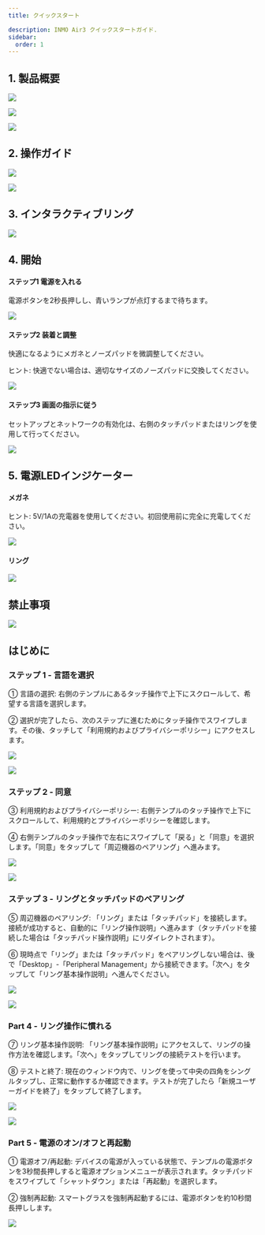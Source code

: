 ```yaml
---
title: クイックスタート

description: INMO Air3 クイックスタートガイド.
sidebar:
  order: 1
---
```


## 1. 製品概要

![](public/images/air3/ja/quick-start-1.png)

![](public/images/air3/ja/quick-start-2.png)

![](public/images/air3/ja/quick-start-3.png)

## 2. 操作ガイド

![](public/images/air3/ja/quick-start-4.png)

![](public/images/air3/ja/quick-start-5.png)

## 3. インタラクティブリング

![](public/images/air3/ja/quick-start-6.png)

## 4. 開始

#### ステップ1 電源を入れる

電源ボタンを2秒長押しし、青いランプが点灯するまで待ちます。  

![](public/images/air3/ja/quick-start-7.png)

#### ステップ2 装着と調整

快適になるようにメガネとノーズパッドを微調整してください。  

ヒント: 快適でない場合は、適切なサイズのノーズパッドに交換してください。 

![](public/images/air3/ja/quick-start-8.png)

#### ステップ3 画面の指示に従う 

セットアップとネットワークの有効化は、右側のタッチパッドまたはリングを使用して行ってください。 

![](public/images/air3/ja/quick-start-9.png)

## 5. 電源LEDインジケーター

#### メガネ

ヒント: 5V/1Aの充電器を使用してください。初回使用前に完全に充電してください。  

![](public/images/air3/ja/quick-start-10.png)

#### リング

![](public/images/air3/ja/quick-start-11.png)

## 禁止事項

![](public/images/air3/ja/quick-start-12.png)

## はじめに

### ステップ 1 - 言語を選択

① 言語の選択: 右側のテンプルにあるタッチ操作で上下にスクロールして、希望する言語を選択します。

② 選択が完了したら、次のステップに進むためにタッチ操作でスワイプします。その後、タッチして「利用規約およびプライバシーポリシー」にアクセスします。  

![](public/images/air3/ja/quick-start-13.png)

![](public/images/air3/ja/quick-start-14.png)

### ステップ 2 - 同意

③ 利用規約およびプライバシーポリシー: 右側テンプルのタッチ操作で上下にスクロールして、利用規約とプライバシーポリシーを確認します。  

④ 右側テンプルのタッチ操作で左右にスワイプして「戻る」と「同意」を選択します。「同意」をタップして「周辺機器のペアリング」へ進みます。  

![](public/images/air3/ja/quick-start-15.png)

![](public/images/air3/ja/quick-start-16.png)

### ステップ 3 - リングとタッチパッドのペアリング

⑤ 周辺機器のペアリング: 「リング」または「タッチパッド」を接続します。接続が成功すると、自動的に「リング操作説明」へ進みます（タッチパッドを接続した場合は「タッチパッド操作説明」にリダイレクトされます）。

⑥ 現時点で「リング」または「タッチパッド」をペアリングしない場合は、後で「Desktop」-「Peripheral Management」から接続できます。「次へ」をタップして「リング基本操作説明」へ進んでください。  

![](public/images/air3/ja/quick-start-17.png)

![](public/images/air3/ja/quick-start-18.png)

### Part 4 - リング操作に慣れる 

⑦ リング基本操作説明: 「リング基本操作説明」にアクセスして、リングの操作方法を確認します。「次へ」をタップしてリングの接続テストを行います。  

⑧ テストと終了: 現在のウィンドウ内で、リングを使って中央の四角をシングルタップし、正常に動作するか確認できます。テストが完了したら「新規ユーザーガイドを終了」をタップして終了します。  

![](public/images/air3/ja/quick-start-19.png)

![](public/images/air3/ja/quick-start-20.png)

### Part 5 -  電源のオン/オフと再起動

① 電源オフ/再起動: デバイスの電源が入っている状態で、テンプルの電源ボタンを3秒間長押しすると電源オプションメニューが表示されます。タッチパッドをスワイプして「シャットダウン」または「再起動」を選択します。

② 強制再起動: スマートグラスを強制再起動するには、電源ボタンを約10秒間長押しします。 

![](public/images/air3/ja/quick-start-21.png)